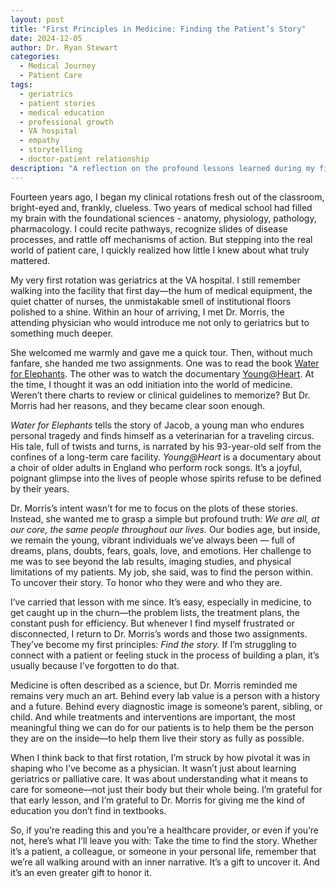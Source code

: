 ```yaml
---
layout: post
title: "First Principles in Medicine: Finding the Patient’s Story"
date: 2024-12-05
author: Dr. Ryan Stewart
categories: 
  - Medical Journey
  - Patient Care
tags:
  - geriatrics
  - patient stories
  - medical education
  - professional growth
  - VA hospital
  - empathy
  - storytelling
  - doctor-patient relationship
description: "A reflection on the profound lessons learned during my first geriatrics rotation at the VA hospital, and how they shaped my approach to medicine."
---
```


Fourteen years ago, I began my clinical rotations fresh out of the classroom, bright-eyed and, frankly, clueless. Two years of medical school had filled my brain with the foundational sciences - anatomy, physiology, pathology, pharmacology. I could recite pathways, recognize slides of disease processes, and rattle off mechanisms of action. But stepping into the real world of patient care, I quickly realized how little I knew about what truly mattered.

My very first rotation was geriatrics at the VA hospital. I still remember walking into the facility that first day—the hum of medical equipment, the quiet chatter of nurses, the unmistakable smell of institutional floors polished to a shine. Within an hour of arriving, I met Dr. Morris, the attending physician who would introduce me not only to geriatrics but to something much deeper.

She welcomed me warmly and gave me a quick tour. Then, without much fanfare, she handed me two assignments. One was to read the book [Water for Elephants](https://www.goodreads.com/book/show/43641.Water_for_Elephants). The other was to watch the documentary [Young@Heart](https://en.wikipedia.org/wiki/Young@Heart_(film)). At the time, I thought it was an odd initiation into the world of medicine. Weren’t there charts to review or clinical guidelines to memorize? But Dr. Morris had her reasons, and they became clear soon enough.

*Water for Elephants* tells the story of Jacob, a young man who endures personal tragedy and finds himself as a veterinarian for a traveling circus. His tale, full of twists and turns, is narrated by his 93-year-old self from the confines of a long-term care facility. *Young@Heart* is a documentary about a choir of older adults in England who perform rock songs. It’s a joyful, poignant glimpse into the lives of people whose spirits refuse to be defined by their years.

Dr. Morris’s intent wasn’t for me to focus on the plots of these stories. Instead, she wanted me to grasp a simple but profound truth: *We are all, at our core, the same people throughout our lives.* Our bodies age, but inside, we remain the young, vibrant individuals we’ve always been — full of dreams, plans, doubts, fears, goals, love, and emotions. Her challenge to me was to see beyond the lab results, imaging studies, and physical limitations of my patients. My job, she said, was to find the person within. To uncover their story. To honor who they were and who they are.

I’ve carried that lesson with me since. It’s easy, especially in medicine, to get caught up in the churn—the problem lists, the treatment plans, the constant push for efficiency. But whenever I find myself frustrated or disconnected, I return to Dr. Morris’s words and those two assignments. They’ve become my first principles: *Find the story.* If I’m struggling to connect with a patient or feeling stuck in the process of building a plan, it’s usually because I’ve forgotten to do that.

Medicine is often described as a science, but Dr. Morris reminded me remains very much an art. Behind every lab value is a person with a history and a future. Behind every diagnostic image is someone’s parent, sibling, or child. And while treatments and interventions are important, the most meaningful thing we can do for our patients is to help them be the person they are on the inside—to help them live their story as fully as possible.

When I think back to that first rotation, I’m struck by how pivotal it was in shaping who I’ve become as a physician. It wasn’t just about learning geriatrics or palliative care. It was about understanding what it means to care for someone—not just their body but their whole being. I’m grateful for that early lesson, and I’m grateful to Dr. Morris for giving me the kind of education you don’t find in textbooks.

So, if you’re reading this and you’re a healthcare provider, or even if you’re not, here’s what I’ll leave you with: Take the time to find the story. Whether it’s a patient, a colleague, or someone in your personal life, remember that we’re all walking around with an inner narrative. It’s a gift to uncover it. And it’s an even greater gift to honor it.